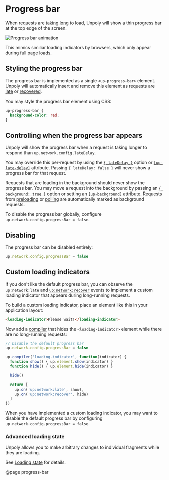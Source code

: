 Progress bar
============

When requests are [taking long]((/up:network:late)) to load, Unpoly will show a thin progress bar at the top edge of the screen.

![Progress bar animation](images/progress-bar.gif)

This mimics similiar loading indicators by browsers, which only appear during full page loads.



## Styling the progress bar

The progress bar is implemented as a single `<up-progress-bar>` element.
Unpoly will automatically insert and remove this element as requests
are [late](/up:network:late) or [recovered](up:network:recover).

You may style the progress bar element using CSS:

```css
up-progress-bar {
  background-color: red;
}
```


## Controlling when the progress bar appears

Unpoly will show the progress bar when a request is taking longer to respond
than `up.network.config.lateDelay`.

You may override this per-request by using the [`{ lateDelay }`](/up.render#options.lateDelay)
option or [`[up-late-delay]`](/up-follow#up-late-delay) attribute. Passing `{ lateDelay: false }` will
never show a progress bar for that request.

Requests that are loading in the background should never show the progress bar. 
You may move a request into the background by passing an [`{ background: true }`](/up.render#options.background) option
or setting an [`[up-background]`](/up-follow#up-background) attribute.  Requests from [preloading](/preloading) or [polling](/up-poll) are automatically
marked as background requests.

To disable the progress bar globally, configure `up.network.config.progressBar = false`.

## Disabling

The progress bar can be disabled entirely:

```js
up.network.config.progressBar = false
```



Custom loading indicators
-------------------------

If you don't like the default progress bar, you can observe the `up:network:late`
and [`up:network:recover`](/up:network:recover) events to implement a custom
loading indicator that appears during long-running requests.

To build a custom loading indicator, place an element like this in your application layout:

```html
<loading-indicator>Please wait!</loading-indicator>
```

Now add a [compiler](/up.compiler) that hides the `<loading-indicator>` element
while there are no long-running requests:

```js
// Disable the default progress bar
up.network.config.progressBar = false

up.compiler('loading-indicator', function(indicator) {
  function show() { up.element.show(indicator) }
  function hide() { up.element.hide(indicator) }

  hide()

  return [
    up.on('up:network:late', show),
    up.on('up:network:recover', hide)
  ]
})
```

When you have implemented a custom loading indicator, you may want to disable the default progress bar
by configuring `up.network.config.progressBar = false`.



### Advanced loading state

Unpoly allows you to make arbitrary changes to individual fragments while they are loading.

See [Loading state](/loading-state) for details.



@page progress-bar
